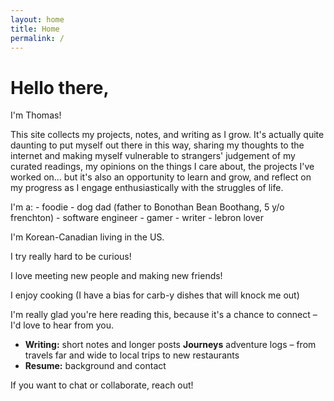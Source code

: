 ```yaml
---
layout: home
title: Home
permalink: /
---
```


# Hello there,

I'm Thomas!

This site collects my projects, notes, and writing as I grow. It's actually quite daunting to put myself out there in this way, sharing my thoughts to the internet and making myself vulnerable to strangers' judgement of my curated readings, my opinions on the things I care about, the projects I've worked on... but it's also an opportunity to learn and grow, and reflect on my progress as I engage enthusiastically with the struggles of life.

I'm a:
    - foodie
    - dog dad (father to Bonothan Bean Boothang, 5 y/o frenchton)
    - software engineer
    - gamer
    - writer
    - lebron lover

I'm Korean-Canadian living in the US.

I try really hard to be curious!

I love meeting new people and making new friends!

I enjoy cooking (I have a bias for carb-y dishes that will knock me out)

I'm really glad you're here reading this, because it's a chance to connect – I'd love to hear from you. 

- **Writing:** short notes and longer posts
**Journeys** adventure logs – from travels far and wide to local trips to new restaurants
- **Resume:** background and contact

If you want to chat or collaborate, reach out!